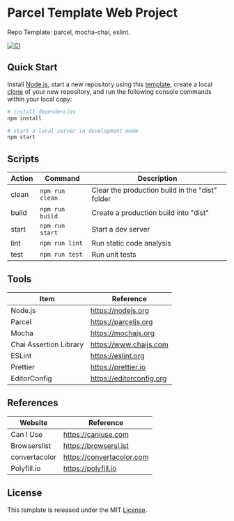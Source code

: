 # Parcel Template Web Project

Repo Template: parcel, mocha-chai, eslint.

[![CI][ci-badge]][ci-url]

## Quick Start

Install [Node.js](https://nodejs.org/en/download/), start a new repository using this [template](https://docs.github.com/en/repositories/creating-and-managing-repositories/creating-a-repository-from-a-template), create a local [clone](https://docs.github.com/en/repositories/creating-and-managing-repositories/cloning-a-repository) of your new repository, and run the following console commands within your local copy:

```bash
# install dependencies
npm install

# start a local server in development mode
npm start
```

## Scripts

| Action | Command         | Description                                     |
| ------ | --------------- | ----------------------------------------------- |
| clean  | `npm run clean` | Clear the production build in the "dist" folder |
| build  | `npm run build` | Create a production build into "dist"           |
| start  | `npm run start` | Start a dev server                              |
| lint   | `npm run lint`  | Run static code analysis                        |
| test   | `npm run test`  | Run unit tests                                  |

## Tools

| Item                   | Reference                |
| ---------------------- | ------------------------ |
| Node.js                | https://nodejs.org       |
| Parcel                 | https://parceljs.org     |
| Mocha                  | https://mochajs.org      |
| Chai Assertion Library | https://www.chaijs.com   |
| ESLint                 | https://eslint.org       |
| Prettier               | https://prettier.io      |
| EditorConfig           | https://editorconfig.org |

## References

| Website       | Reference                 |
| ------------- | ------------------------- |
| Can I Use     | https://caniuse.com       |
| Browserslist  | https://browsersl.ist     |
| convertacolor | https://convertacolor.com |
| Polyfill.io   | https://polyfill.io       |

## License

This template is released under the MIT [License](LICENSE).

[ci-badge]: https://github.com/epreston/template-web-parcel/actions/workflows/ci.yml/badge.svg
[ci-url]: https://github.com/epreston/template-web-parcel/actions
